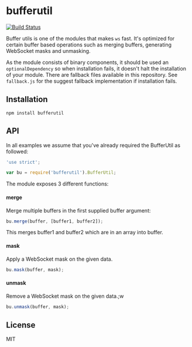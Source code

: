 # bufferutil

[![Build Status](https://travis-ci.org/websockets/bufferutil.svg?branch=master)](https://travis-ci.org/websockets/bufferutil)

Buffer utils is one of the modules that makes `ws` fast. It's optimized for
certain buffer based operations such as merging buffers, generating WebSocket
masks and unmasking.

As the module consists of binary components, it should be used an
`optionalDependency` so when installation fails, it doesn't halt the
installation of your module. There are fallback files available in this
repository. See `fallback.js` for the suggest fallback implementation if
installation fails. 

## Installation

```
npm install bufferutil
```

## API

In all examples we assume that you've already required the BufferUtil as
followed:

```js
'use strict';

var bu = require('bufferutil').BufferUtil;
```

The module exposes 3 different functions:

#### merge

Merge multiple buffers in the first supplied buffer argument:

```js
bu.merge(buffer, [buffer1, buffer2]);
```

This merges buffer1 and buffer2 which are in an array into buffer.

#### mask

Apply a WebSocket mask on the given data.

```js
bu.mask(buffer, mask);
```

#### unmask

Remove a WebSocket mask on the given data.;w

```js
bu.unmask(buffer, mask);
```

## License

MIT
